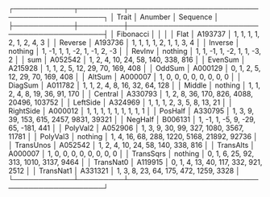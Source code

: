 ┌────────────┬─────────┬─────────────────────────────────────────────┐
│ Trait      │ Anumber │ Sequence                                    │
├────────────┼─────────┼─────────────────────────────────────────────┤
│ Fibonacci  │         │                                             │
│ Flat       │ A193737 │ 1, 1, 1, 1, 2, 1, 2, 4, 3                   │
│ Reverse    │ A193736 │ 1, 1, 1, 1, 2, 1, 1, 3, 4                   │
│ Inverse    │ nothing │ 1, -1, 1, 1, -2, 1, -1, 2, -3               │
│ RevInv     │ nothing │ 1, 1, -1, 1, -2, 1, 1, -3, 2                │
│ sum        │ A052542 │ 1, 2, 4, 10, 24, 58, 140, 338, 816          │
│ EvenSum    │ A215928 │ 1, 1, 2, 5, 12, 29, 70, 169, 408            │
│ OddSum     │ A000129 │ 0, 1, 2, 5, 12, 29, 70, 169, 408            │
│ AltSum     │ A000007 │ 1, 0, 0, 0, 0, 0, 0, 0, 0                   │
│ DiagSum    │ A011782 │ 1, 1, 2, 4, 8, 16, 32, 64, 128              │
│ Middle     │ nothing │ 1, 1, 2, 4, 8, 19, 36, 91, 170              │
│ Central    │ A330793 │ 1, 2, 8, 36, 170, 826, 4088, 20496, 103752  │
│ LeftSide   │ A324969 │ 1, 1, 1, 2, 3, 5, 8, 13, 21                 │
│ RightSide  │ A000012 │ 1, 1, 1, 1, 1, 1, 1, 1, 1                   │
│ PosHalf    │ A330795 │ 1, 3, 9, 39, 153, 615, 2457, 9831, 39321    │
│ NegHalf    │ B006131 │ 1, -1, 1, -5, 9, -29, 65, -181, 441         │
│ PolyVal2   │ A052906 │ 1, 3, 9, 30, 99, 327, 1080, 3567, 11781     │
│ PolyVal3   │ nothing │ 1, 4, 16, 68, 288, 1220, 5168, 21892, 92736 │
│ TransUnos  │ A052542 │ 1, 2, 4, 10, 24, 58, 140, 338, 816          │
│ TransAlts  │ A000007 │ 1, 0, 0, 0, 0, 0, 0, 0, 0                   │
│ TransSqrs  │ nothing │ 0, 1, 6, 25, 92, 313, 1010, 3137, 9464      │
│ TransNat0  │ A119915 │ 0, 1, 4, 13, 40, 117, 332, 921, 2512        │
│ TransNat1  │ A331321 │ 1, 3, 8, 23, 64, 175, 472, 1259, 3328       │
└────────────┴─────────┴─────────────────────────────────────────────┘
